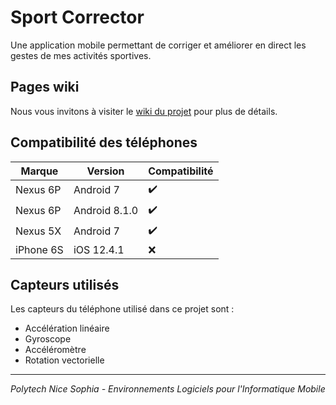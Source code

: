 # Sport Corrector

Une application mobile permettant de corriger et améliorer en direct les gestes de mes activités sportives.

## Pages wiki

Nous vous invitons à visiter le [wiki du projet](https://github.com/AlexisDefranoux/sport-corrector/wiki/1.-Introduction) pour plus de détails.

## Compatibilité des téléphones

| Marque | Version | Compatibilité |
| -------- | -------- | -------- |
| Nexus 6P | Android 7 | :heavy_check_mark: |
| Nexus 6P | Android 8.1.0 | :heavy_check_mark:     |
| Nexus 5X | Android 7 | :heavy_check_mark:     |
| iPhone 6S |  iOS 12.4.1 |   :x:   |


## Capteurs utilisés

Les capteurs du téléphone utilisé dans ce projet sont :
- Accélération linéaire
- Gyroscope
- Accéléromètre
- Rotation vectorielle


----

*Polytech Nice Sophia - Environnements Logiciels pour l'Informatique Mobile*

